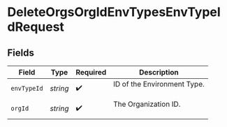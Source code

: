 # DeleteOrgsOrgIdEnvTypesEnvTypeIdRequest


## Fields

| Field                         | Type                          | Required                      | Description                   |
| ----------------------------- | ----------------------------- | ----------------------------- | ----------------------------- |
| `envTypeId`                   | *string*                      | :heavy_check_mark:            | ID of the Environment Type.<br/><br/> |
| `orgId`                       | *string*                      | :heavy_check_mark:            | The Organization ID.<br/><br/> |